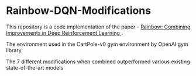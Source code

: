 # Rainbow-DQN-Modifications

This repository is a code implementation of the paper - [Rainbow: Combining Improvements in Deep Reinforcement Learning
](https://arxiv.org/abs/1710.02298). 

The environment used in the CartPole-v0 gym environment by OpenAI gym library

The 7 different modifications when combined outperformed various existing state-of-the-art models
